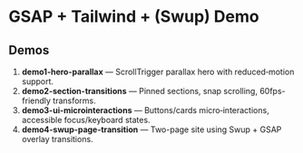 # GSAP + Tailwind + (Swup) Demo

## Demos
1) **demo1-hero-parallax** — ScrollTrigger parallax hero with reduced‑motion support.
2) **demo2-section-transitions** — Pinned sections, snap scrolling, 60fps-friendly transforms.
3) **demo3-ui-microinteractions** — Buttons/cards micro‑interactions, accessible focus/keyboard states.
4) **demo4-swup-page-transition** — Two-page site using Swup + GSAP overlay transitions.
